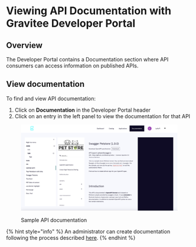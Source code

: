 # Viewing API Documentation with Gravitee Developer Portal

## Overview

The Developer Portal contains a Documentation section where API consumers can access information on published APIs.

## View documentation

To find and view API documentation:

1. Click on **Documentation** in the Developer Portal header
2. Click on an entry in the left panel to view the documentation for that API

<figure><img src="../../../.gitbook/assets/dev portal_documentation.png" alt=""><figcaption><p>Sample API documentation</p></figcaption></figure>

{% hint style="info" %}
An administrator can create documentation following the process described [here](../configuration/documentation.md).
{% endhint %}
